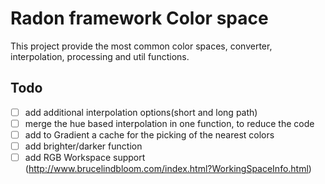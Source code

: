 # Radon framework Color space
This project provide the most common color spaces, converter, interpolation, processing and util functions.

## Todo
- [ ] add additional interpolation options(short and long path)
- [ ] merge the hue based interpolation in one function, to reduce the code
- [ ] add to Gradient a cache for the picking of the nearest colors
- [ ] add brighter/darker function
- [ ] add RGB Workspace support (http://www.brucelindbloom.com/index.html?WorkingSpaceInfo.html)